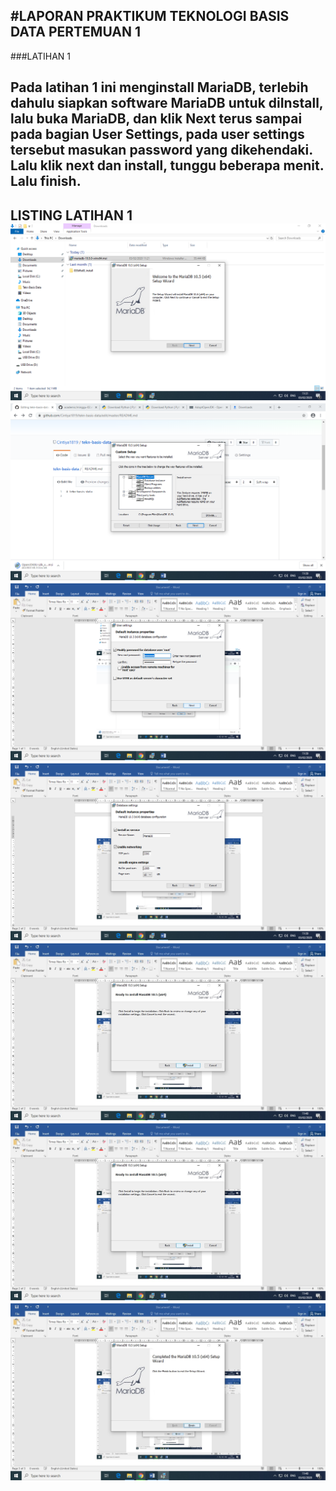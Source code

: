 #LAPORAN PRAKTIKUM TEKNOLOGI BASIS DATA PERTEMUAN 1
---
###LATIHAN 1

Pada latihan 1 ini menginstall MariaDB, terlebih dahulu siapkan software MariaDB untuk diInstall, lalu buka MariaDB, dan klik Next terus sampai pada bagian User Settings, pada user settings tersebut masukan password yang dikehendaki. Lalu klik next dan install, tunggu beberapa menit. Lalu finish.
---
LISTING LATIHAN 1
![Gambar 1](L11.png) ![Gambar 2](L12.png) ![Gambar 3](L13.png) ![Gambar 4](L14.png) ![Gambar 5](L15.jpg) ![Gambar 6](L16.jpg) ![Gambar 7](L17.jpg)
---
